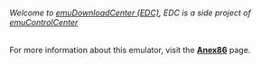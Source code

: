 ###### Welcome to [emuDownloadCenter (EDC)](https://github.com/PhoenixInteractiveNL/emuDownloadCenter/wiki/), EDC is a side project of [emuControlCenter](https://github.com/PhoenixInteractiveNL/emuControlCenter/wiki/)

For more information about this emulator, visit the [**Anex86**](https://github.com/PhoenixInteractiveNL/emuDownloadCenter/wiki/Emulator-anex86#menu) page.
